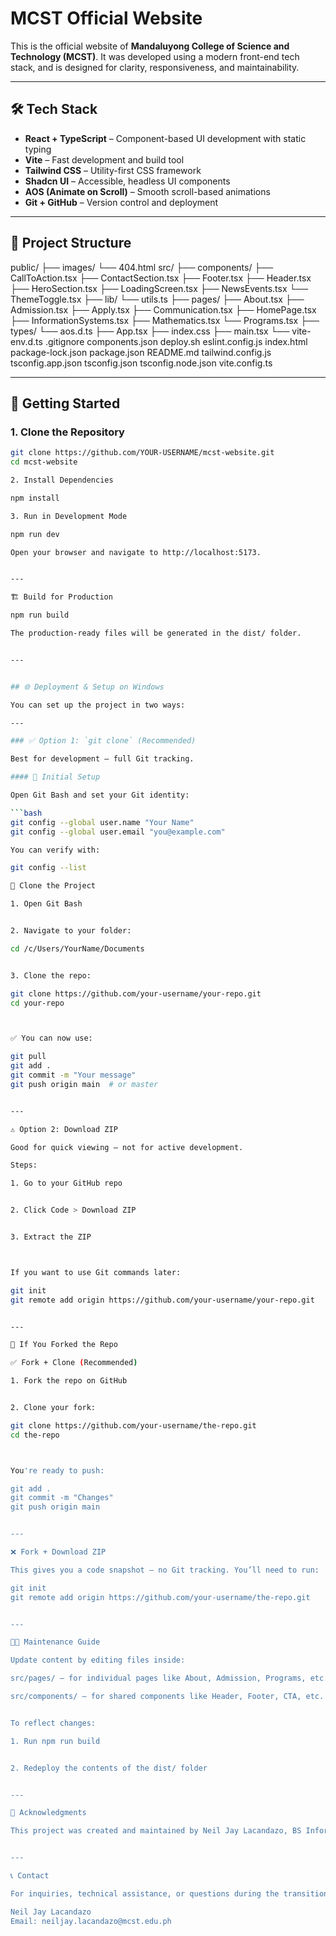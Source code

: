 # MCST Official Website

This is the official website of **Mandaluyong College of Science and Technology (MCST)**. It was developed using a modern front-end tech stack, and is designed for clarity, responsiveness, and maintainability.

---

## 🛠 Tech Stack

- **React + TypeScript** – Component-based UI development with static typing
- **Vite** – Fast development and build tool
- **Tailwind CSS** – Utility-first CSS framework
- **Shadcn UI** – Accessible, headless UI components
- **AOS (Animate on Scroll)** – Smooth scroll-based animations
- **Git + GitHub** – Version control and deployment

---

## 📁 Project Structure

public/
    ├── images/
    └── 404.html
src/
    ├── components/
        ├── CallToAction.tsx
        ├── ContactSection.tsx
        ├── Footer.tsx
        ├── Header.tsx
        ├── HeroSection.tsx
        ├── LoadingScreen.tsx
        ├── NewsEvents.tsx
        └── ThemeToggle.tsx
    ├── lib/
        └── utils.ts
    ├── pages/
        ├── About.tsx
        ├── Admission.tsx
        ├── Apply.tsx
        ├── Communication.tsx
        ├── HomePage.tsx
        ├── InformationSystems.tsx
        ├── Mathematics.tsx
        └── Programs.tsx
    ├── types/
        └── aos.d.ts
    ├── App.tsx
    ├── index.css
    ├── main.tsx
    └── vite-env.d.ts
.gitignore
components.json
deploy.sh
eslint.config.js
index.html
package-lock.json
package.json
README.md
tailwind.config.js
tsconfig.app.json
tsconfig.json
tsconfig.node.json
vite.config.ts

---

## 🚀 Getting Started

### 1. Clone the Repository

```bash
git clone https://github.com/YOUR-USERNAME/mcst-website.git
cd mcst-website

2. Install Dependencies

npm install

3. Run in Development Mode

npm run dev

Open your browser and navigate to http://localhost:5173.


---

🏗️ Build for Production

npm run build

The production-ready files will be generated in the dist/ folder.


---


## 🌐 Deployment & Setup on Windows

You can set up the project in two ways:

---

### ✅ Option 1: `git clone` (Recommended)

Best for development — full Git tracking.

#### 📌 Initial Setup

Open Git Bash and set your Git identity:

```bash
git config --global user.name "Your Name"
git config --global user.email "you@example.com"

You can verify with:

git config --list

🚀 Clone the Project

1. Open Git Bash


2. Navigate to your folder:

cd /c/Users/YourName/Documents


3. Clone the repo:

git clone https://github.com/your-username/your-repo.git
cd your-repo



✅ You can now use:

git pull
git add .
git commit -m "Your message"
git push origin main  # or master


---

⚠️ Option 2: Download ZIP

Good for quick viewing — not for active development.

Steps:

1. Go to your GitHub repo


2. Click Code > Download ZIP


3. Extract the ZIP



If you want to use Git commands later:

git init
git remote add origin https://github.com/your-username/your-repo.git


---

🔀 If You Forked the Repo

✅ Fork + Clone (Recommended)

1. Fork the repo on GitHub


2. Clone your fork:

git clone https://github.com/your-username/the-repo.git
cd the-repo



You're ready to push:

git add .
git commit -m "Changes"
git push origin main


---

❌ Fork + Download ZIP

This gives you a code snapshot — no Git tracking. You’ll need to run:

git init
git remote add origin https://github.com/your-username/the-repo.git


---

👨‍🔧 Maintenance Guide

Update content by editing files inside:

src/pages/ – for individual pages like About, Admission, Programs, etc.

src/components/ – for shared components like Header, Footer, CTA, etc.


To reflect changes:

1. Run npm run build


2. Redeploy the contents of the dist/ folder


---

🤝 Acknowledgments

This project was created and maintained by Neil Jay Lacandazo, BS Information Systems student, as a contribution to the MCST community.


---

📞 Contact

For inquiries, technical assistance, or questions during the transition:

Neil Jay Lacandazo
Email: neiljay.lacandazo@mcst.edu.ph